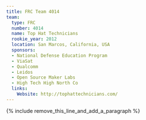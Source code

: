 ```yaml
---
title: FRC Team 4014
team:
  type: FRC
  number: 4014
  name: Top Hat Technicians
  rookie_year: 2012
  location: San Marcos, California, USA
  sponsors:
  - National Defense Education Program
  - ViaSat
  - Qualcomm
  - Leidos
  - Open Source Maker Labs
  - High Tech High North Co
  links:
    Website: http://tophattechnicians.com/
---
```


{% include remove_this_line_and_add_a_paragraph %}